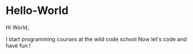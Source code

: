 # Hello-World

Hi World,

I start programming courses at the wild code school
Now let's code and have fun !
